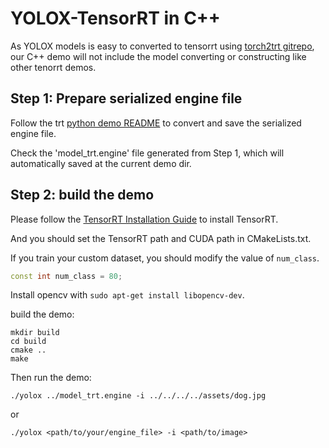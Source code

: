 # YOLOX-TensorRT in C++

As YOLOX models is easy to converted to tensorrt using [torch2trt gitrepo](https://github.com/NVIDIA-AI-IOT/torch2trt), 
our C++ demo will not include the model converting or constructing like other tenorrt demos.


## Step 1: Prepare serialized engine file

Follow the trt [python demo README](../python/README.md) to convert and save the serialized engine file.

Check the 'model_trt.engine' file generated from Step 1, which will automatically saved at the current demo dir.


## Step 2: build the demo

Please follow the [TensorRT Installation Guide](https://docs.nvidia.com/deeplearning/tensorrt/install-guide/index.html) to install TensorRT.

And you should set the TensorRT path and CUDA path in CMakeLists.txt.

If you train your custom dataset, you should modify the value of `num_class`.

```c++
const int num_class = 80;
```

Install opencv with ```sudo apt-get install libopencv-dev```.

build the demo:

```shell
mkdir build
cd build
cmake ..
make
```

Then run the demo:

```shell
./yolox ../model_trt.engine -i ../../../../assets/dog.jpg
```

or

```shell
./yolox <path/to/your/engine_file> -i <path/to/image>
```

